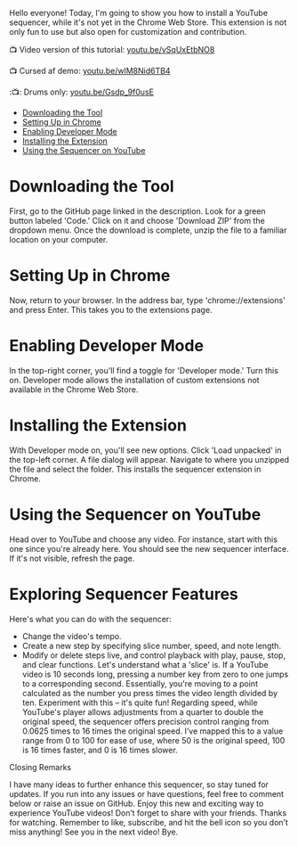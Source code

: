 Hello everyone! Today, I'm going to show you how to install a YouTube sequencer, while it's not yet in the Chrome Web Store. This extension is not only fun to use but also open for customization and contribution.

:tv: Video version of this tutorial: [youtu.be/vSqUxEtbNO8](https://youtu.be/vSqUxEtbNO8)

:tv: Cursed af demo: [youtu.be/wlM8Nid6TB4](https://youtu.be/wlM8Nid6TB4)

::tv:: Drums only: [youtu.be/Gsdp_9f0usE](https://youtu.be/Gsdp_9f0usE)

- [Downloading the Tool](#downloading-the-tooldownloading)
- [Setting Up in Chrome](#setting-up-in-chrome)
- [Enabling Developer Mode](#enabling-developer-mode)
- [Installing the Extension](#installing-the-extension)
- [Using the Sequencer on YouTube](#using-the-sequencer-on-youtube)

# Downloading the Tool

First, go to the GitHub page linked in the description. Look for a green button labeled 'Code.' Click on it and choose 'Download ZIP' from the dropdown menu. Once the download is complete, unzip the file to a familiar location on your computer.

# Setting Up in Chrome

Now, return to your browser. In the address bar, type 'chrome://extensions' and press Enter. This takes you to the extensions page.

# Enabling Developer Mode

In the top-right corner, you'll find a toggle for 'Developer mode.' Turn this on. Developer mode allows the installation of custom extensions not available in the Chrome Web Store.

# Installing the Extension

With Developer mode on, you'll see new options. Click 'Load unpacked' in the top-left corner. A file dialog will appear. Navigate to where you unzipped the file and select the folder. This installs the sequencer extension in Chrome.

# Using the Sequencer on YouTube

Head over to YouTube and choose any video. For instance, start with this one since you're already here. You should see the new sequencer interface. If it's not visible, refresh the page.

# Exploring Sequencer Features

Here's what you can do with the sequencer:
* Change the video's tempo.
* Create a new step by specifying slice number, speed, and note length.
* Modify or delete steps live, and control playback with play, pause, stop, and clear functions.
Let's understand what a 'slice' is. If a YouTube video is 10 seconds long, pressing a number key from zero to one jumps to a corresponding second. Essentially, you're moving to a point calculated as the number you press times the video length divided by ten. Experiment with this – it's quite fun!
Regarding speed, while YouTube's player allows adjustments from a quarter to double the original speed, the sequencer offers precision control ranging from 0.0625 times to 16 times the original speed. I’ve mapped this to a value range from 0 to 100 for ease of use, where 50 is the original speed, 100 is 16 times faster, and 0 is 16 times slower.

Closing Remarks

I have many ideas to further enhance this sequencer, so stay tuned for updates.
If you run into any issues or have questions, feel free to comment below or raise an issue on GitHub. Enjoy this new and exciting way to experience YouTube videos! Don’t forget to share with your friends. Thanks for watching. Remember to like, subscribe, and hit the bell icon so you don’t miss anything!
See you in the next video! Bye.

